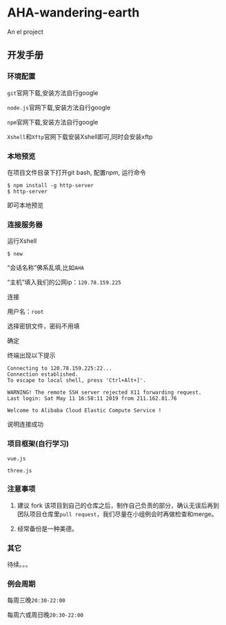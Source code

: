 # AHA-wandering-earth
An el project

## 开发手册

### 环境配置

``git``官网下载,安装方法自行google

``node.js``官网下载,安装方法自行google

``npm``官网下载,安装方法自行google

``Xshell``和``Xftp``官网下载安装Xshell即可,同时会安装xftp

### 本地预览

在项目文件目录下打开git bash, 配置npm, 运行命令
```
$ npm install -g http-server
$ http-server
``` 
即可本地预览

### 连接服务器

运行Xshell

```
$ new
```

“会话名称”佛系乱填,比如``AHA``

“主机”填入我们的公网ip：``120.78.159.225``

连接

用户名：``root``

选择密钥文件，密码不用填

确定

终端出现以下提示
```
Connecting to 120.78.159.225:22...
Connection established.
To escape to local shell, press 'Ctrl+Alt+]'.

WARNING! The remote SSH server rejected X11 forwarding request.
Last login: Sat May 11 16:58:11 2019 from 211.162.81.76

Welcome to Alibaba Cloud Elastic Compute Service !
```
说明连接成功


### 项目框架(自行学习)

``vue.js``

``three.js``

### 注意事项

1. 建议 fork 该项目到自己的仓库之后，制作自己负责的部分，确认无误后再到团队项目仓库里``pull request``，我们尽量在小组例会时再做检查和merge。

2. 经常备份是一种美德。

### 其它

待续。。。

### 例会周期

每周三晚``20:30-22:00``

每周六或周日晚``20:30-22:00``

